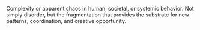 Complexity or apparent chaos in human, societal, or systemic behavior. Not simply disorder, but the fragmentation that provides the substrate for new patterns, coordination, and creative opportunity.